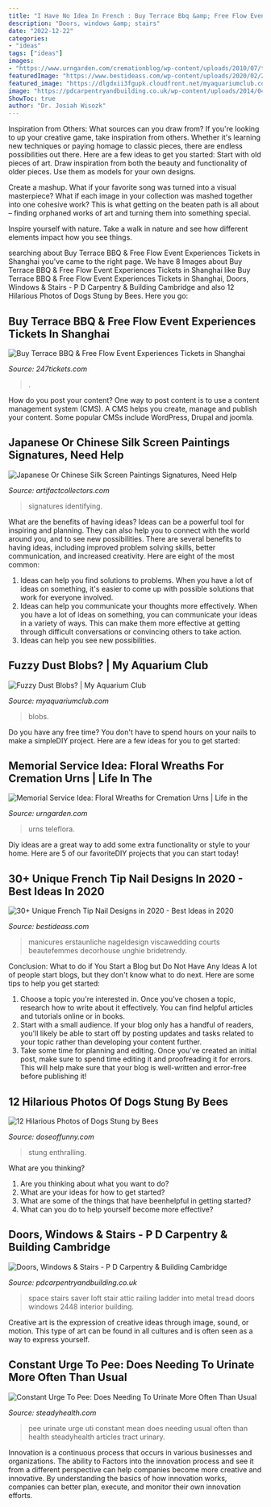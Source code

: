 ```yaml
---
title: "I Have No Idea In French : Buy Terrace Bbq &amp; Free Flow Event Experiences Tickets In Shanghai"
description: "Doors, windows &amp; stairs"
date: "2022-12-22"
categories:
- "ideas"
tags: ["ideas"]
images:
- "https://www.urngarden.com/cremationblog/wp-content/uploads/2010/07/tfurn2.jpg"
featuredImage: "https://www.bestideass.com/wp-content/uploads/2020/02/24-best-french-tip-nail-designs-2402202095624.jpg"
featured_image: "https://dlgdxii3fgupk.cloudfront.net/myaquariumclub.com/images/fbfiles/images/625w/image-c814048a498cd0a7ff792f6cbf02eba1_v_1517490811.jpeg"
image: "https://pdcarpentryandbuilding.co.uk/wp-content/uploads/2014/04/Space-saver-stairs.jpg"
ShowToc: true
author: "Dr. Josiah Wisozk"
---
```



Inspiration from Others: What sources can you draw from?
If you're looking to up your creative game, take inspiration from others. Whether it's learning new techniques or paying homage to classic pieces, there are endless possibilities out there. Here are a few ideas to get you started: 
Start with old pieces of art. Draw inspiration from both the beauty and functionality of older pieces. Use them as models for your own designs. 

Create a mashup. What if your favorite song was turned into a visual masterpiece? What if each image in your collection was mashed together into one cohesive work? This is what getting on the beaten path is all about – finding orphaned works of art and turning them into something special. 

Inspire yourself with nature. Take a walk in nature and see how different elements impact how you see things.

	

		
searching about Buy Terrace BBQ &amp; Free Flow Event Experiences Tickets in Shanghai you've came to the right page. We have 8 Images about Buy Terrace BBQ &amp; Free Flow Event Experiences Tickets in Shanghai like Buy Terrace BBQ &amp; Free Flow Event Experiences Tickets in Shanghai, Doors, Windows &amp; Stairs - P D Carpentry &amp; Building Cambridge and also 12 Hilarious Photos of Dogs Stung by Bees. Here you go:
		
    
## Buy Terrace BBQ &amp; Free Flow Event Experiences Tickets In Shanghai

<img loading=lazy src="https://static.247tickets.com/o_1eahlbo9t1l0114v9nuphal1ev124.jpg" onerror="this.onerror=null;this.src='https://tse3.mm.bing.net/th?id=OIP.k_QHUvexVHC13VqLtdPfmAHaE8&amp;pid=15.1';" alt="Buy Terrace BBQ &amp; Free Flow Event Experiences Tickets in Shanghai">

_Source: 247tickets.com_

>. 

	

How do you post your content?
One way to post content is to use a content management system (CMS). A CMS helps you create, manage and publish your content. Some popular CMSs include WordPress, Drupal and joomla.

    
## Japanese Or Chinese Silk Screen Paintings Signatures, Need Help

<img loading=lazy src="https://d29jd5m3t61t9.cloudfront.net/artifactcollectors.com/images/fbfiles/images/828w/IMG_20180729_172047-nsavhzocj4_v_1532917415.jpg" onerror="this.onerror=null;this.src='https://tse3.mm.bing.net/th?id=OIP.Ip4i1kruG2xlvmG7jxkLFgHaJ4&amp;pid=15.1';" alt="Japanese Or Chinese Silk Screen Paintings Signatures, Need Help">

_Source: artifactcollectors.com_

>signatures identifying. 

	

What are the benefits of having ideas?
Ideas can be a powerful tool for inspiring and planning. They can also help you to connect with the world around you, and to see new possibilities. There are several benefits to having ideas, including improved problem solving skills, better communication, and increased creativity. Here are eight of the most common: 
1. Ideas can help you find solutions to problems. When you have a lot of ideas on something, it's easier to come up with possible solutions that work for everyone involved.
2. Ideas can help you communicate your thoughts more effectively. When you have a lot of ideas on something, you can communicate your ideas in a variety of ways. This can make them more effective at getting through difficult conversations or convincing others to take action. 
3. Ideas can help you see new possibilities.

    
## Fuzzy Dust Blobs? | My Aquarium Club

<img loading=lazy src="https://dlgdxii3fgupk.cloudfront.net/myaquariumclub.com/images/fbfiles/images/625w/image-c814048a498cd0a7ff792f6cbf02eba1_v_1517490811.jpeg" onerror="this.onerror=null;this.src='https://tse4.mm.bing.net/th?id=OIP.gS2we76KFzL4TxQy_nauUQHaJ3&amp;pid=15.1';" alt="Fuzzy Dust Blobs? | My Aquarium Club">

_Source: myaquariumclub.com_

>blobs. 

	

Do you have any free time? You don't have to spend hours on your nails to make a simpleDIY project. Here are a few ideas for you to get started: 

    
## Memorial Service Idea: Floral Wreaths For Cremation Urns | Life In The

<img loading=lazy src="https://www.urngarden.com/cremationblog/wp-content/uploads/2010/07/tfurn2.jpg" onerror="this.onerror=null;this.src='https://tse4.mm.bing.net/th?id=OIP.i1wI3siSEz8e54z6u_NPyQHaHI&amp;pid=15.1';" alt="Memorial Service Idea: Floral Wreaths for Cremation Urns | Life in the">

_Source: urngarden.com_

>urns teleflora. 

	

Diy ideas are a great way to add some extra functionality or style to your home. Here are 5 of our favoriteDIY projects that you can start today!

    
## 30+ Unique French Tip Nail Designs In 2020 - Best Ideas In 2020

<img loading=lazy src="https://www.bestideass.com/wp-content/uploads/2020/02/24-best-french-tip-nail-designs-2402202095624.jpg" onerror="this.onerror=null;this.src='https://tse2.mm.bing.net/th?id=OIP.DQaMnFGIpsRo-fZIw3wqAwHaJ4&amp;pid=15.1';" alt="30+ Unique French Tip Nail Designs in 2020 - Best Ideas in 2020">

_Source: bestideass.com_

>manicures erstaunliche nageldesign viscawedding courts beautefemmes decorhouse unghie bridetrendy. 

	

Conclusion: What to do if You Start a Blog but Do Not Have Any Ideas
A lot of people start blogs, but they don't know what to do next. Here are some tips to help you get started: 
1) Choose a topic you're interested in. Once you've chosen a topic, research how to write about it effectively. You can find helpful articles and tutorials online or in books.
2) Start with a small audience. If your blog only has a handful of readers, you'll likely be able to start off by posting updates and tasks related to your topic rather than developing your content further. 
3) Take some time for planning and editing. Once you've created an initial post, make sure to spend time editing it and proofreading it for errors. This will help make sure that your blog is well-written and error-free before publishing it!

    
## 12 Hilarious Photos Of Dogs Stung By Bees

<img loading=lazy src="https://www.doseoffunny.com/wp-content/uploads/2014/07/dogs-stung-bees-pictures-7.jpg" onerror="this.onerror=null;this.src='https://tse3.mm.bing.net/th?id=OIP.o7B1lZTX8loxI0Xh6KGVGQAAAA&amp;pid=15.1';" alt="12 Hilarious Photos of Dogs Stung by Bees">

_Source: doseoffunny.com_

>stung enthralling. 

	

What are you thinking?
1. Are you thinking about what you want to do?
2. What are your ideas for how to get started? 
3. What are some of the things that have beenhelpful in getting started?
4. What can you do to help yourself become more effective?

    
## Doors, Windows &amp; Stairs - P D Carpentry &amp; Building Cambridge

<img loading=lazy src="https://pdcarpentryandbuilding.co.uk/wp-content/uploads/2014/04/Space-saver-stairs.jpg" onerror="this.onerror=null;this.src='https://tse1.mm.bing.net/th?id=OIP.vFqrgO492JIRTZzTUsOemgHaJ4&amp;pid=15.1';" alt="Doors, Windows &amp; Stairs - P D Carpentry &amp; Building Cambridge">

_Source: pdcarpentryandbuilding.co.uk_

>space stairs saver loft stair attic railing ladder into metal tread doors windows 2448 interior building. 

	

Creative art is the expression of creative ideas through image, sound, or motion. This type of art can be found in all cultures and is often seen as a way to express yourself.

    
## Constant Urge To Pee: Does Needing To Urinate More Often Than Usual

<img loading=lazy src="https://userfiles.steadyhealth.com/images/articles/constant-urge-to-pee-does-needing-to-urinate-more-often-than-usual-mean-you-have-a-uti.jpg" onerror="this.onerror=null;this.src='https://tse2.mm.bing.net/th?id=OIP.uBejqcu4Fq91d-9bEuOLhwHaE8&amp;pid=15.1';" alt="Constant Urge To Pee: Does Needing To Urinate More Often Than Usual">

_Source: steadyhealth.com_

>pee urinate urge uti constant mean does needing usual often than health steadyhealth articles tract urinary. 

	

Innovation is a continuous process that occurs in various businesses and organizations. The ability to Factors into the innovation process and see it from a different perspective can help companies become more creative and innovative. By understanding the basics of how innovation works, companies can better plan, execute, and monitor their own innovation efforts.

